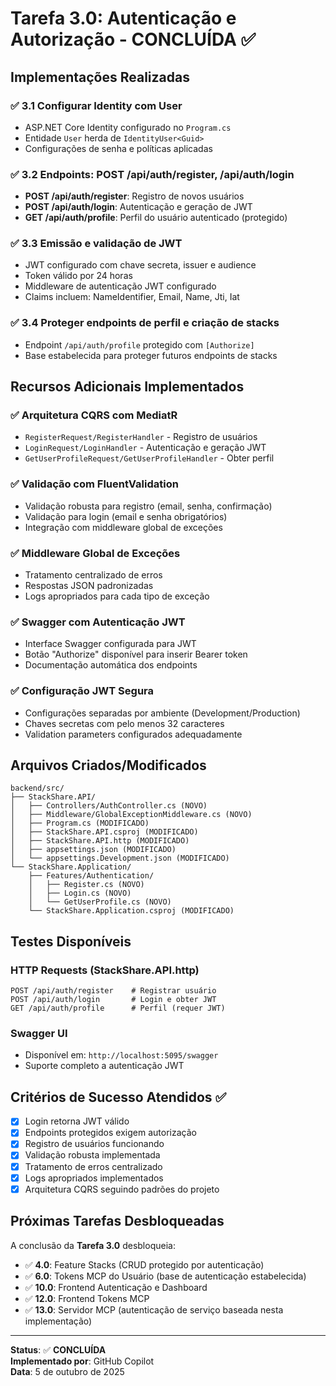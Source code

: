 # Tarefa 3.0: Autenticação e Autorização - CONCLUÍDA ✅

## Implementações Realizadas

### ✅ 3.1 Configurar Identity com User<Guid>
- ASP.NET Core Identity configurado no `Program.cs`
- Entidade `User` herda de `IdentityUser<Guid>`
- Configurações de senha e políticas aplicadas

### ✅ 3.2 Endpoints: POST /api/auth/register, /api/auth/login
- **POST /api/auth/register**: Registro de novos usuários
- **POST /api/auth/login**: Autenticação e geração de JWT
- **GET /api/auth/profile**: Perfil do usuário autenticado (protegido)

### ✅ 3.3 Emissão e validação de JWT
- JWT configurado com chave secreta, issuer e audience
- Token válido por 24 horas
- Middleware de autenticação JWT configurado
- Claims incluem: NameIdentifier, Email, Name, Jti, Iat

### ✅ 3.4 Proteger endpoints de perfil e criação de stacks
- Endpoint `/api/auth/profile` protegido com `[Authorize]`
- Base estabelecida para proteger futuros endpoints de stacks

## Recursos Adicionais Implementados

### ✅ Arquitetura CQRS com MediatR
- `RegisterRequest/RegisterHandler` - Registro de usuários
- `LoginRequest/LoginHandler` - Autenticação e geração JWT  
- `GetUserProfileRequest/GetUserProfileHandler` - Obter perfil

### ✅ Validação com FluentValidation
- Validação robusta para registro (email, senha, confirmação)
- Validação para login (email e senha obrigatórios)
- Integração com middleware global de exceções

### ✅ Middleware Global de Exceções
- Tratamento centralizado de erros
- Respostas JSON padronizadas
- Logs apropriados para cada tipo de exceção

### ✅ Swagger com Autenticação JWT
- Interface Swagger configurada para JWT
- Botão "Authorize" disponível para inserir Bearer token
- Documentação automática dos endpoints

### ✅ Configuração JWT Segura
- Configurações separadas por ambiente (Development/Production)
- Chaves secretas com pelo menos 32 caracteres
- Validation parameters configurados adequadamente

## Arquivos Criados/Modificados

```
backend/src/
├── StackShare.API/
│   ├── Controllers/AuthController.cs (NOVO)
│   ├── Middleware/GlobalExceptionMiddleware.cs (NOVO)
│   ├── Program.cs (MODIFICADO)
│   ├── StackShare.API.csproj (MODIFICADO)
│   ├── StackShare.API.http (MODIFICADO)
│   ├── appsettings.json (MODIFICADO)
│   └── appsettings.Development.json (MODIFICADO)
└── StackShare.Application/
    ├── Features/Authentication/
    │   ├── Register.cs (NOVO)
    │   ├── Login.cs (NOVO)
    │   └── GetUserProfile.cs (NOVO)
    └── StackShare.Application.csproj (MODIFICADO)
```

## Testes Disponíveis

### HTTP Requests (StackShare.API.http)
```
POST /api/auth/register    # Registrar usuário
POST /api/auth/login       # Login e obter JWT
GET /api/auth/profile      # Perfil (requer JWT)
```

### Swagger UI
- Disponível em: `http://localhost:5095/swagger`
- Suporte completo a autenticação JWT

## Critérios de Sucesso Atendidos ✅

- [x] Login retorna JWT válido
- [x] Endpoints protegidos exigem autorização
- [x] Registro de usuários funcionando
- [x] Validação robusta implementada
- [x] Tratamento de erros centralizado
- [x] Logs apropriados implementados
- [x] Arquitetura CQRS seguindo padrões do projeto

## Próximas Tarefas Desbloqueadas

A conclusão da **Tarefa 3.0** desbloqueia:
- ✅ **4.0**: Feature Stacks (CRUD protegido por autenticação)
- ✅ **6.0**: Tokens MCP do Usuário (base de autenticação estabelecida)
- ✅ **10.0**: Frontend Autenticação e Dashboard
- ✅ **12.0**: Frontend Tokens MCP 
- ✅ **13.0**: Servidor MCP (autenticação de serviço baseada nesta implementação)

---

**Status**: ✅ **CONCLUÍDA**  
**Implementado por**: GitHub Copilot  
**Data**: 5 de outubro de 2025